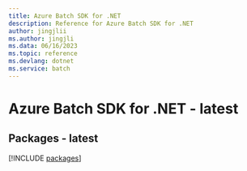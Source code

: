 ```yaml
---
title: Azure Batch SDK for .NET
description: Reference for Azure Batch SDK for .NET
author: jingjlii
ms.author: jingjli
ms.data: 06/16/2023
ms.topic: reference
ms.devlang: dotnet
ms.service: batch
---
```

# Azure Batch SDK for .NET - latest
## Packages - latest
[!INCLUDE [packages](batch-index.md)]